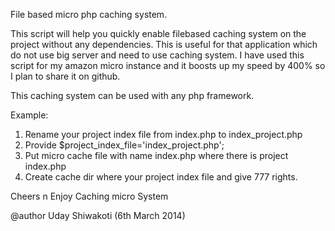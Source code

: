   File based micro php caching system.
  
  This script will help you quickly enable filebased caching system on the project without any dependencies.
  This is useful for that application which do not use big server and need to use caching system.
  I have used this script for my amazon micro instance and it boosts up my speed by 400% so I plan to share it on github.
  
  This caching system can be used with any php framework.
  
  Example:
   1.  Rename your project index file from index.php to index_project.php
   2.  Provide $project_index_file='index_project.php';
   3. Put micro cache file with name index.php where there is project index.php 
   4.  Create cache dir where your project index file and give 777 rights.
  
   Cheers n Enjoy Caching micro System
  
  @author Uday Shiwakoti (6th March 2014)
  
